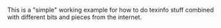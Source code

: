 This is a "simple" working example for how to do texinfo stuff
combined with different bits and pieces from the internet.
